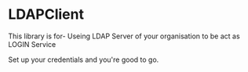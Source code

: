 # LDAPClient
This library is for-
Useing LDAP Server of your organisation to be act as LOGIN Service

Set up your credentials and you're good to go.
